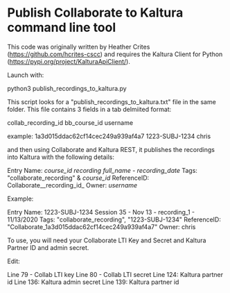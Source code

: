 # Publish Collaborate to Kaltura command line tool

This code was originally written by Heather Crites (https://github.com/hcrites-cscc) and requires the Kaltura Client for Python (https://pypi.org/project/KalturaApiClient/).

Launch with:

python3 publish_recordings_to_kaltura.py

This script looks for a "publish_recordings_to_kaltura.txt" file in the same folder.  This file contains 3 fields in a tab delmiited format:

collab_recording_id bb_course_id username

example:
1a3d015ddac62cf14cec249a939af4a7  1223-SUBJ-1234  chris

and then using Collaborate and Kaltura REST, it publishes the recordings into Kaltura with the following details:

Entry Name:  _course_id_ _recording full_name_ - _recording_date_
Tags: "collaborate_recording" & _course_id_
ReferenceID: Collaborate__recording_id_
Owner: _username_

Example:

Entry Name: 1223-SUBJ-1234 Session 35 - Nov 13 - recording_1 - 11/13/2020
Tags: "collaborate_recording", "1223-SUBJ-1234"
ReferenceID: "Collaborate_1a3d015ddac62cf14cec249a939af4a7"
Owner: chris

To use, you will need your Collaborate LTI Key and Secret and Kaltura Partner ID and admin secret.

Edit:

Line 79 - Collab LTI key
Line 80 - Collab LTI secret
Line 124: Kaltura partner id
Line 136: Kaltura admin secret
Line 139: Kaltura partner id

